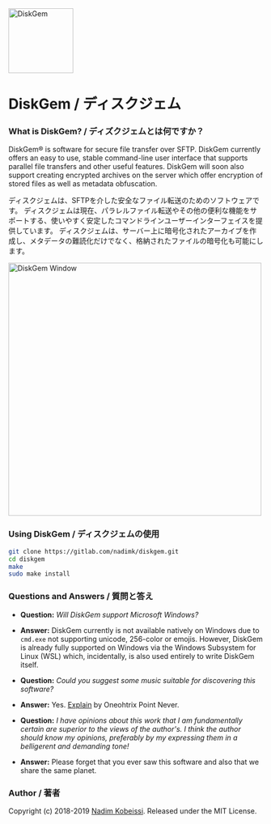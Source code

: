 <img src="https://diskgem.com/img/diskgem.svg" alt="DiskGem" width="128" />

# DiskGem / ディスクジェム

### What is DiskGem? / ディズクジェムとは何ですか？
DiskGem® is software for secure file transfer over SFTP. 
DiskGem currently offers an easy to use, stable command-line user interface that supports parallel file transfers and other useful features. DiskGem will soon also support creating encrypted archives on the server which offer encryption of stored files as well as metadata obfuscation.

ディスクジェムは、SFTPを介した安全なファイル転送のためのソフトウェアです。
ディスクジェムは現在、パラレルファイル転送やその他の便利な機能をサポートする、使いやすく安定したコマンドラインユーザーインターフェイスを提供しています。 ディスクジェムは、サーバー上に暗号化されたアーカイブを作成し、メタデータの難読化だけでなく、格納されたファイルの暗号化も可能にします。

<img src="https://diskgem.com/img/window.png" alt="DiskGem Window" width="500" />

### Using DiskGem / ディスクジェムの使用
```sh
git clone https://gitlab.com/nadimk/diskgem.git
cd diskgem
make
sudo make install
```

### Questions and Answers / 質問と答え

- **Question:** _Will DiskGem support Microsoft Windows?_
- **Answer:** DiskGem currently is not available natively on Windows due to `cmd.exe` not supporting unicode, 256-color or emojis. However, DiskGem is already fully supported on Windows via the Windows Subsystem for Linux (WSL) which, incidentally, is also used entirely to write DiskGem itself.

- **Question:** _Could you suggest some music suitable for discovering this software?_
- **Answer:** Yes. [Explain](https://oneohtrixpointnever1.bandcamp.com/track/explain) by Oneohtrix Point Never.

- **Question:** _I have opinions about this work that I am fundamentally certain are superior to the views of the author's. I think the author should know my opinions, preferably by my expressing them in a belligerent and demanding tone!_
- **Answer:** Please forget that you ever saw this software and also that we share the same planet.

### Author / 著者
Copyright (c) 2018-2019 [Nadim Kobeissi](https://nadim.computer). Released under the MIT License.
